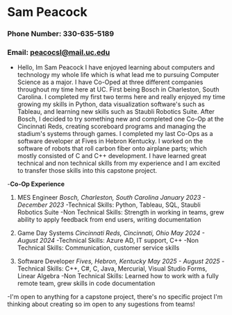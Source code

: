 # Sam Peacock

### Phone Number: 330-635-5189
### Email: peacocsl@mail.uc.edu

- Hello, Im Sam Peacock I have enjoyed learning about computers and technology my whole life which is what lead me to pursuing Computer Science as a major. I have Co-Oped at three different companies throughout my time here at UC. First being Bosch in Charleston, South Carolina. I completed my first two terms here and really enjoyed my time growing my skills in Python, data visualization software's such as Tableau, and learning new skills such as Staubli Robotics Suite. After Bosch, I decided to try something new and completed one Co-Op at the Cincinnati Reds, creating scoreboard programs and managing the stadium's systems through games. I completed my last Co-Ops as a software developer at Fives in Hebron Kentucky. I worked on the software of robots that roll carbon fiber onto airplane parts; which mostly consisted of C and C++ development. I have learned great technical and non technical skills from my experience and I am excited to transfer those skills into this capstone project.
  
-**Co-Op Experience**
1. MES Engineer
    *Bosch, Charleston, South Carolina  January 2023 - December 2023*
    -Technical Skills: Python, Tableau, SQL, Staubli Robotics Suite
    -Non Technical Skills: Strength in working in teams, grew ability to apply feedback from end users, writing documentation

2. Game Day Systems
    *Cincinnati Reds, Cincinnati, Ohio  May 2024 - August 2024*
    -Technical Skills: Azure AD, IT support, C++
    -Non Technical Skills: Communication, customer service skills

3. Software Developer
   *Fives, Hebron, Kentucky May 2025 - August 2025*
   -Technical Skills: C++, C#, C, Java, Mercurial, Visual Studio Forms, Linear Algebra
   -Non Technical Skills: Learned how to work with a fully remote team, grew skills in code documentation

-I'm open to anything for a capstone project, there's no specific project I'm thinking about creating so im open to any sugestions from teams!

